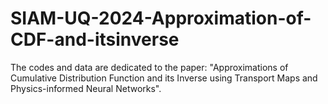 # SIAM-UQ-2024-Approximation-of-CDF-and-itsinverse

The codes and data are dedicated to the paper: "Approximations of Cumulative Distribution Function and its Inverse using Transport Maps and Physics-informed Neural Networks".
